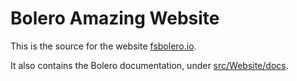 # Bolero  Amazing Website

This is the source for the website [fsbolero.io](https://fsbolero.io).

It also contains the Bolero documentation, under [src/Website/docs](src/Website/docs).
